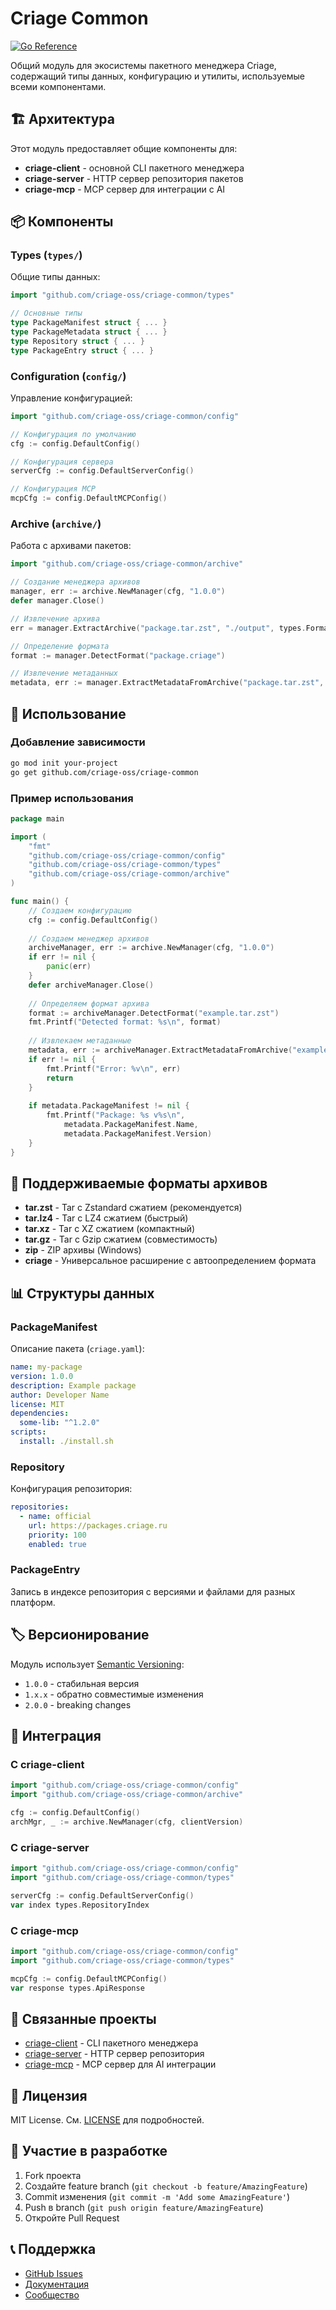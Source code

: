 # Criage Common
[![Go Reference](https://pkg.go.dev/badge/github.com/criage-oss/criage-common.svg)](https://pkg.go.dev/github.com/criage-oss/criage-common)


Общий модуль для экосистемы пакетного менеджера Criage, содержащий типы данных, конфигурацию и утилиты, используемые всеми компонентами.

## 🏗️ Архитектура

Этот модуль предоставляет общие компоненты для:

- **criage-client** - основной CLI пакетного менеджера
- **criage-server** - HTTP сервер репозитория пакетов
- **criage-mcp** - MCP сервер для интеграции с AI

## 📦 Компоненты

### Types (`types/`)

Общие типы данных:

```go
import "github.com/criage-oss/criage-common/types"

// Основные типы
type PackageManifest struct { ... }
type PackageMetadata struct { ... }
type Repository struct { ... }
type PackageEntry struct { ... }
```

### Configuration (`config/`)

Управление конфигурацией:

```go
import "github.com/criage-oss/criage-common/config"

// Конфигурация по умолчанию
cfg := config.DefaultConfig()

// Конфигурация сервера
serverCfg := config.DefaultServerConfig()

// Конфигурация MCP
mcpCfg := config.DefaultMCPConfig()
```

### Archive (`archive/`)

Работа с архивами пакетов:

```go
import "github.com/criage-oss/criage-common/archive"

// Создание менеджера архивов
manager, err := archive.NewManager(cfg, "1.0.0")
defer manager.Close()

// Извлечение архива
err = manager.ExtractArchive("package.tar.zst", "./output", types.FormatTarZst)

// Определение формата
format := manager.DetectFormat("package.criage")

// Извлечение метаданных
metadata, err := manager.ExtractMetadataFromArchive("package.tar.zst", format)
```

## 🚀 Использование

### Добавление зависимости

```bash
go mod init your-project
go get github.com/criage-oss/criage-common
```

### Пример использования

```go
package main

import (
    "fmt"
    "github.com/criage-oss/criage-common/config"
    "github.com/criage-oss/criage-common/types"
    "github.com/criage-oss/criage-common/archive"
)

func main() {
    // Создаем конфигурацию
    cfg := config.DefaultConfig()
    
    // Создаем менеджер архивов
    archiveManager, err := archive.NewManager(cfg, "1.0.0")
    if err != nil {
        panic(err)
    }
    defer archiveManager.Close()
    
    // Определяем формат архива
    format := archiveManager.DetectFormat("example.tar.zst")
    fmt.Printf("Detected format: %s\n", format)
    
    // Извлекаем метаданные
    metadata, err := archiveManager.ExtractMetadataFromArchive("example.tar.zst", format)
    if err != nil {
        fmt.Printf("Error: %v\n", err)
        return
    }
    
    if metadata.PackageManifest != nil {
        fmt.Printf("Package: %s v%s\n", 
            metadata.PackageManifest.Name, 
            metadata.PackageManifest.Version)
    }
}
```

## 🔧 Поддерживаемые форматы архивов

- **tar.zst** - Tar с Zstandard сжатием (рекомендуется)
- **tar.lz4** - Tar с LZ4 сжатием (быстрый)
- **tar.xz** - Tar с XZ сжатием (компактный)
- **tar.gz** - Tar с Gzip сжатием (совместимость)
- **zip** - ZIP архивы (Windows)
- **criage** - Универсальное расширение с автоопределением формата

## 📊 Структуры данных

### PackageManifest

Описание пакета (`criage.yaml`):

```yaml
name: my-package
version: 1.0.0
description: Example package
author: Developer Name
license: MIT
dependencies:
  some-lib: "^1.2.0"
scripts:
  install: ./install.sh
```

### Repository

Конфигурация репозитория:

```yaml
repositories:
  - name: official
    url: https://packages.criage.ru
    priority: 100
    enabled: true
```

### PackageEntry

Запись в индексе репозитория с версиями и файлами для разных платформ.

## 🏷️ Версионирование

Модуль использует [Semantic Versioning](https://semver.org/):

- `1.0.0` - стабильная версия
- `1.x.x` - обратно совместимые изменения
- `2.0.0` - breaking changes

## 🤝 Интеграция

### С criage-client

```go
import "github.com/criage-oss/criage-common/config"
import "github.com/criage-oss/criage-common/archive"

cfg := config.DefaultConfig()
archMgr, _ := archive.NewManager(cfg, clientVersion)
```

### С criage-server

```go
import "github.com/criage-oss/criage-common/config"
import "github.com/criage-oss/criage-common/types"

serverCfg := config.DefaultServerConfig()
var index types.RepositoryIndex
```

### С criage-mcp

```go
import "github.com/criage-oss/criage-common/config"
import "github.com/criage-oss/criage-common/types"

mcpCfg := config.DefaultMCPConfig()
var response types.ApiResponse
```

## 🔗 Связанные проекты

- [criage-client](https://github.com/criage-oss/criage-client) - CLI пакетного менеджера
- [criage-server](https://github.com/criage-oss/criage-server) - HTTP сервер репозитория
- [criage-mcp](https://github.com/criage-oss/criage-mcp) - MCP сервер для AI интеграции

## 📄 Лицензия

MIT License. См. [LICENSE](LICENSE) для подробностей.

## 🤝 Участие в разработке

1. Fork проекта
2. Создайте feature branch (`git checkout -b feature/AmazingFeature`)
3. Commit изменения (`git commit -m 'Add some AmazingFeature'`)
4. Push в branch (`git push origin feature/AmazingFeature`)
5. Откройте Pull Request

## 📞 Поддержка

- [GitHub Issues](https://github.com/criage-oss/criage-common/issues)
- [Документация](https://criage.ru)
- [Сообщество](https://github.com/criage-oss)
